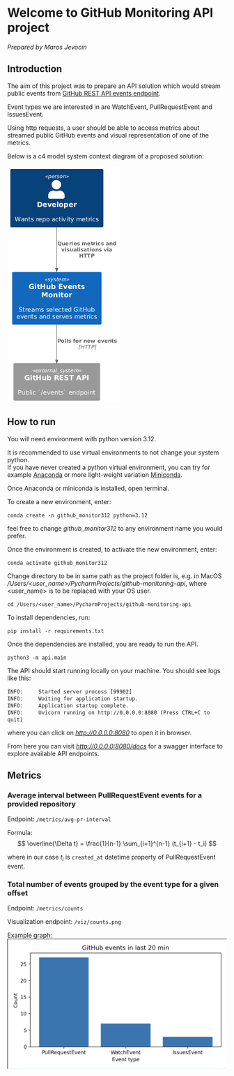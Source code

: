 # Welcome to GitHub Monitoring API project
*Prepared by Maros Jevocin*

## Introduction
The aim of this project was to prepare an API solution which would stream public events from [GitHub REST API events endpoint](https://docs.github.com/en/rest/activity/events?apiVersion=2022-11-28).

Event types we are interested in are WatchEvent, PullRequestEvent and IssuesEvent.

Using http requests, a user should be able to access metrics about streamed public GitHub events and visual representation of one of the metrics.

Below is a c4 model system context diagram of a proposed solution:

![c4 model level 1 diagram](/c4_system.png)

## How to run
You will need environment with python version 3.12.

It is recommended to use virtual environments to not change your system python.
<br/>If you have never created a python virtual environment, you can try for example [Anaconda](https://www.anaconda.com/download)  or more light-weight variation [Miniconda](https://www.anaconda.com/docs/getting-started/miniconda/main).

Once Anaconda or miniconda is installed, open terminal.

To create a new environment, enter:
```commandline
conda create -n github_monitor312 python=3.12
```
feel free to change *github_monitor312* to any environment name you would prefer.

Once the environment is created, to activate the new environment, enter:
```commandline
conda activate github_monitor312
```

Change directory to be in same path as the project folder is, e.g. in MacOS */Users/<user_name>/PycharmProjects/github-monitoring-api*, where <user_name> is to be replaced with your OS user.
```commandline
cd /Users/<user_name>/PycharmProjects/github-monitoring-api
```

To install dependencies, run:
```commandline
pip install -r requirements.txt
```

Once the dependencies are installed, you are ready to run the API.
```commandline
python3 -m api.main
```

The API should start running locally on your machine.
You should see logs like this:
```commandline
INFO:     Started server process [99902]
INFO:     Waiting for application startup.
INFO:     Application startup complete.
INFO:     Uvicorn running on http://0.0.0.0:8080 (Press CTRL+C to quit)
```
where you can click on *http://0.0.0.0:8080* to open it in browser.

From here you can visit *http://0.0.0.0:8080/docs* for a swagger interface to explore available API endpoints.

## Metrics
### Average interval between PullRequestEvent events for a provided repository

Endpoint: `/metrics/avg-pr-interval`

Formula:
$$
\overline{\Delta t} = \frac{1}{n-1} \sum_{i=1}^{n-1} (t_{i+1} - t_i)
$$

where in our case $t_i$ is `created_at` datetime property of PullRequestEvent event.

### Total number of events grouped by the event type for a given offset

Endpoint: `/metrics/counts`

Visualization endpoint: `/viz/counts.png`

Example graph:
![Count grouped by event type for provided offset](count_groupby_eventtype.png)

